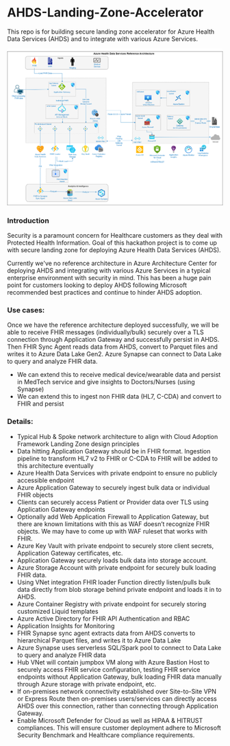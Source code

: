 # AHDS-Landing-Zone-Accelerator

This repo is for building secure landing zone accelerator for Azure Health Data Services (AHDS) and to integrate with various Azure Services.

![AHDS Landing Zone Architecture](./media/AHDS%20Reference%20Architecture.png)

### Introduction

Security is a paramount concern for Healthcare customers as they deal with Protected Health Information. Goal of this hackathon project is to come up with secure landing zone for deploying Azure Health Data Services (AHDS).

Currently we've no reference architecture in Azure Architecture Center for deploying AHDS and integrating with various Azure Services in a typical enterprise environment with security in mind. This has been a huge pain point for customers looking to deploy AHDS following Microsoft recommended best practices and continue to hinder AHDS adoption.

### Use cases:

Once we have the reference architecture deployed successfully, we will be able to receive FHIR messages (individually/bulk) securely over a TLS connection through Application Gateway and successfully persist in AHDS. Then FHIR Sync Agent reads data from AHDS, convert to Parquet files and writes it to Azure Data Lake Gen2. Azure Synapse can connect to Data Lake to query and analyze FHIR data.

- We can extend this to receive medical device/wearable data and persist in MedTech service and give insights to Doctors/Nurses (using Synapse)
- We can extend this to ingest non FHIR data (HL7, C-CDA) and convert to FHIR and persist

### Details:

- Typical Hub & Spoke network architecture to align with Cloud Adoption Framework Landing Zone design principles
- Data hitting Application Gateway should be in FHIR format. Ingestion pipeline to transform HL7 v2 to FHIR or C-CDA to FHIR will be added to this architecture eventually
- Azure Health Data Services with private endpoint to ensure no publicly accessible endpoint
- Azure Application Gateway to securely ingest bulk data or individual FHIR objects
- Clients can securely access Patient or Provider data over TLS using Application Gateway endpoints
- Optionally add Web Application Firewall to Application Gateway, but there are known limitations with this as WAF doesn’t recognize FHIR objects. We may have to come up with WAF ruleset that works with FHIR.
- Azure Key Vault with private endpoint to securely store client secrets, Application Gateway certificates, etc.
- Application Gateway securely loads bulk data into storage account.
- Azure Storage Account with private endpoint for securely bulk loading FHIR data.
- Using VNet integration FHIR loader Function directly listen/pulls bulk data directly from blob storage behind private endpoint and loads it in to AHDS.
- Azure Container Registry with private endpoint for securely storing customized Liquid templates
- Azure Active Directory for FHIR API Authentication and RBAC
- Application Insights for Monitoring
- FHIR Synapse sync agent extracts data from AHDS converts to hierarchical Parquet files, and writes it to Azure Data Lake
- Azure Synapse uses serverless SQL/Spark pool to connect to Data Lake to query and analyze FHIR data
- Hub VNet will contain jumpbox VM along with Azure Bastion Host to securely access FHIR service configuration, testing FHIR service endpoints without Application Gateway, bulk loading FHIR data manually through Azure storage with private endpoint, etc.
- If on-premises network connectivity established over Site-to-Site VPN or Express Route then on-premises users/services can directly access AHDS over this connection, rather than connecting through Application Gateway.
- Enable Microsoft Defender for Cloud as well as HIPAA & HITRUST compliances. This will ensure customer deployment adhere to Microsoft Security Benchmark and Healthcare compliance requirements.
